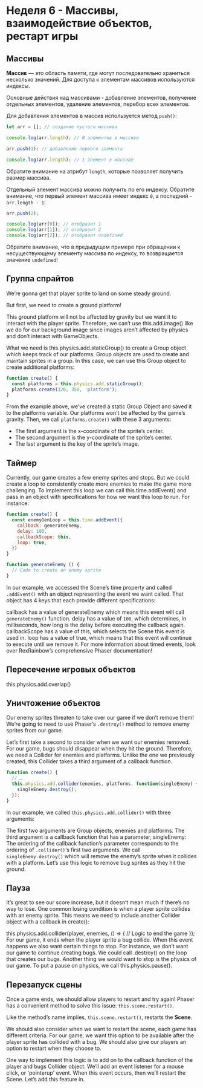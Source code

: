 # Неделя 6 - Массивы, взаимодействие объектов, рестарт игры

<!-- Creating sprites that are affected by physics.
Creating groups of sprites affected by physics.
Creating groups of sprites NOT affected by physics.
Adding Colliders objects between sprites and groups of sprites.
Creating a loop to continuously execute a function.
Pausing physics.
Restarting a Scene. -->

## Массивы

**Массив** — это область памяти, где могут последовательно храниться несколько значений.
Для доступа к элементам массивов используются индексы.

Основные действия над массивами - добавление элементов, получение отдельных элементов, удаление элементов, перебор всех элементов.

Для добавления элементов в массив используется метод `push()`:

```JavaScript
let arr = []; // создание пустого массива

console.log(arr.length); // 0 элементов в массиве

arr.push(1); // добавление первого элемента

console.log(arr.length); // 1 элемент в массиве
```

Обратите внимание на атрибут `length`, которые позволяет получить размер массива.

Отдельный элемент массива можно получить по его индексу.
Обратите внимание, что первый элемент массива имеет индекс `0`, а последний - `arr.length - 1`:

```JavaScript
arr.push(2);

console.log(arr[0]); // отобразит 1
console.log(arr[1]); // отобразит 2
console.log(arr[2]); // отобразит undefined
```

Обратите внимание, что в предыдущем примере при обращении к несуществующему элементу массива по индексу, то возвращается значение `undefined`!

## Группа спрайтов

We’re gonna get that player sprite to land on some steady ground. 

But first, we need to create a ground platform! 

This ground platform will not be affected by gravity but we want it to interact with the player sprite. Therefore, we can’t use this.add.image() like we do for our background image since images aren’t affected by physics and don’t interact with GameObjects.

What we need is this.physics.add.staticGroup() to create a Group object which keeps track of our platforms. Group objects are used to create and maintain sprites in a group. In this case, we can use this Group object to create additional platforms:

```JavaScript
function create() {
  const platforms = this.physics.add.staticGroup();
  platforms.create(320, 350, 'platform');
}
```

From the example above, we’ve created a static Group Object and saved it to the platforms variable. Our platforms won’t be affected by the game’s gravity. Then, we call `platforms.create()` with these 3 arguments:

* The first argument is the x-coordinate of the sprite’s center.
* The second argument is the y-coordinate of the sprite’s center.
* The last argument is the key of the sprite’s image.

## Таймер

Currently, our game creates a few enemy sprites and stops. But we could create a loop to consistently create more enemies to make the game more challenging. To implement this loop we can call this.time.addEvent() and pass in an object with specifications for how we want this loop to run. For instance:

```JavaScript
function create() {
  const enemyGenLoop = this.time.addEvent({
    callback: generateEnemy,
    delay: 100,
    callbackScope: this,
    loop: true,
  })
} 

function generateEnemy () { 
  // Code to create an enemy sprite
}
```

In our example, we accessed the Scene’s time property and called `.addEvent()` with an object representing the event we want called. That object has 4 keys that each provide different specifications:

callback has a value of generateEnemy which means this event will call `generateEnemy()` function.
delay has a value of `100`, which determines, in milliseconds, how long is the delay before executing the callback again.
callbackScope has a value of this, which selects the Scene this event is used in.
loop has a value of true, which means that this event will continue to execute until we remove it.
For more information about timed events, look over RexRainbow’s comprehensive Phaser documentation!


## Пересечение игровых объектов 

this.physics.add.overlap()

## Уничтожение объектов

Our enemy sprites threaten to take over our game if we don’t remove them! We’re going to need to use Phaser’s `.destroy()` method to remove enemy sprites from our game.

Let’s first take a second to consider when we want our enemies removed. For our game, bugs should disappear when they hit the ground. Therefore, we need a Collider for enemies and platforms. Unlike the one we previously created, this Collider takes a third argument of a callback function.

```JavaScript
function create() {
  // … 
  this.physics.add.collider(enemies, platforms, function(singleEnemy) {
    singleEnemy.destroy();
  });
}
```

In our example, we called `this.physics.add.collider()` with three arguments:

The first two arguments are Group objects, enemies and platforms.
The third argument is a callback function that has a parameter, singleEnemy:
The ordering of the callback function’s parameter corresponds to the ordering of `.collider()`‘s first two arguments.
We call `singleEnemy.destroy()` which will remove the enemy’s sprite when it collides with a platform.
Let’s use this logic to remove bug sprites as they hit the ground.

## Пауза

It’s great to see our score increase, but it doesn’t mean much if there’s no way to lose. One common losing condition is when a player sprite collides with an enemy sprite. This means we need to include another Collider object with a callback in create():

this.physics.add.collider(player, enemies, () => {
  // Logic to end the game
});
For our game, it ends when the player sprite a bug collide. When this event happens we also want certain things to stop. For instance, we don’t want our game to continue creating bugs. We could call .destroy() on the loop that creates our bugs. Another thing we would want to stop is the physics of our game. To put a pause on physics, we call this.physics.pause().

## Перезапуск сцены

Once a game ends, we should allow players to restart and try again! Phaser has a convenient method to solve this issue: `this.scene.restart()`.

Like the method’s name implies, `this.scene.restart()`, restarts the **Scene**.

We should also consider when we want to restart the scene, each game has different criteria. For our game, we want this option to be available after the player sprite has collided with a bug. We should also give our players an option to restart when they choose to.

One way to implement this logic is to add on to the callback function of the player and bugs Collider object. We’ll add an event listener for a mouse click, or 'pointerup' event. When this event occurs, then we’ll restart the Scene. Let’s add this feature in.

<!-- Работа с мышью, методы массивов, применение объектов в качестве словарей

Работа с мышью, изучение методов массивов и объектов, отрисовка изображений

1. Работа с мышью
2. Итерации
3. Словари
4. Изображения
5. Визуализация итераций

Пример: <http://www.codeskulptor.org/#user14_2efEcq2Lra_76.py>

Пример js: <http://divideby5.com/games/memorymatcher/>

## Ссылки

1. [A 3 part tutorial on using the Graphics features to draw all kinds of interesting shapes.](https://www.phaser.io/news/2017/02/drawing-graphics-tutorials) -->
